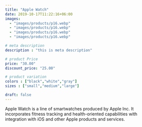 ```yaml
---
title: "Apple Watch"
date: 2019-10-17T11:22:16+06:00
images: 
  - "images/products/p16.webp"
  - "images/products/p16.webp"
  - "images/products/p16.webp"
  - "images/products/p16.webp"

# meta description
description : "this is meta description"

# product Price
price: "30.00"
discount_price: "25.00"

# product variation
colors : ["black","white","gray"]
sizes : ["small","medium","large"]

draft: false
---
```


Apple Watch is a line of smartwatches produced by Apple Inc. It incorporates fitness tracking and health-oriented capabilities with integration with iOS and other Apple products and services.
